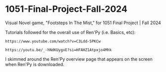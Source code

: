 # 1051-Final-Project-Fall-2024
Visual Novel game, "Footsteps In The Mist," for 1051 Final Project | Fall 2024

Tutorials followed for the overall use of Ren'Py (i.e. Basics, etc):
  
    https://www.youtube.com/watch?v=C3Ldd-5PKCw
    
    https://youtu.be/_-hNdKUygxE?si=HFAHZ1Atpxjo4Mhk

I skimmed around the Ren'Py overview page that appears on the screen when Ren'Py is downloaded.
